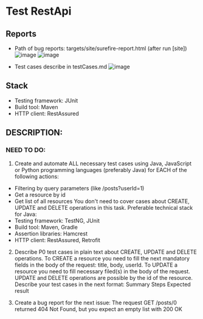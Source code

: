 # Test RestApi


## Reports
- Path of bug reports: targets/site/surefire-report.html (after run [site])
	![image](https://user-images.githubusercontent.com/54098301/138978010-0401b067-ce43-4b62-9f5a-a582f930003b.png)
	![image](https://user-images.githubusercontent.com/54098301/138978166-0ec7994c-3c65-4b5f-bc80-e2b5d30c3af4.png)

- Test cases describe in testCases.md
![image](https://user-images.githubusercontent.com/54098301/138978226-64aa7286-b190-453c-9763-ad66e17fc1b5.png)


## Stack

- Testing framework: JUnit
- Build tool: Maven
- HTTP client: RestAssured

## DESCRIPTION:

### NEED TO DO:
1. Create and automate ALL necessary test cases using Java, JavaScript or Python programming languages (preferably Java) for EACH of the following actions:
- Filtering by query parameters (like /posts?userId=1)
- Get a resource by id
- Get list of all resources
You don't need to cover cases about CREATE, UPDATE and DELETE operations in this task.
Preferable technical stack for Java: 
- Testing framework: TestNG, JUnit
- Build tool: Maven, Gradle
- Assertion libraries: Hamcrest
- HTTP client: RestAssured, Retrofit
2. Describe P0 test cases in plain text about CREATE, UPDATE and DELETE operations.
To CREATE a resource you need to fill the next mandatory fields in the body of the request: title, body, userId.
To UPDATE a resource you need to fill necessary filed(s) in the body of the request.
UPDATE and DELETE operations are possible by the id of the resource.
Describe your test cases in the next format:
Summary	Steps	Expected result
		
3. Create a bug report for the next issue:
The request GET /posts/0 returned 404 Not Found, but you expect an empty list with 200 OK

